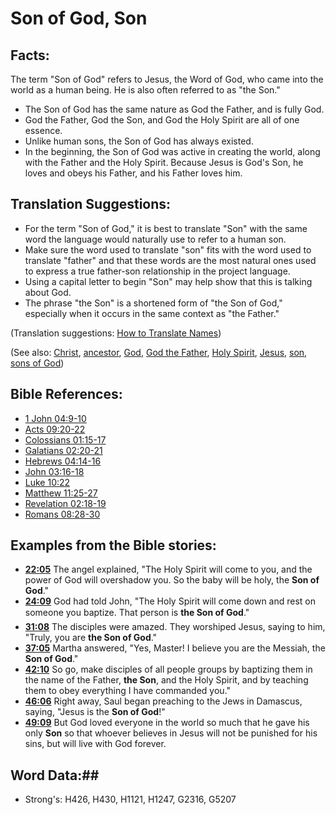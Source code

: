 # Son of God, Son #

## Facts: ##

The term "Son of God" refers to Jesus, the Word of God, who came into the world as a human being. He is also often referred to as "the Son."

* The Son of God has the same nature as God the Father, and is fully God.
* God the Father, God the Son, and God the Holy Spirit are all of one essence.
* Unlike human sons, the Son of God has always existed.
* In the beginning, the Son of God was active in creating the world, along with the Father and the Holy Spirit.
Because Jesus is God's Son, he loves and obeys his Father, and his Father loves him.

## Translation Suggestions: ##

* For the term "Son of God," it is best to translate "Son" with the same word the language would naturally use to refer to a human son.
* Make sure the word used to translate "son" fits with the word used to translate "father" and that these words are the most natural ones used to express a true father-son relationship in the project language.
* Using a capital letter to begin "Son" may help show that this is talking about God.
* The phrase "the Son" is a shortened form of "the Son of God," especially when it occurs in the same context as "the Father."

(Translation suggestions: [How to Translate Names](rc://en/ta/man/translate/translate-names))

(See also: [Christ](christ.md), [ancestor](../other/father.md), [God](god.md), [God the Father](godthefather.md), [Holy Spirit](holyspirit.md), [Jesus](jesus.md), [son](son.md), [sons of God](sonsofgod.md))

## Bible References: ##

* [1 John 04:9-10](rc://en/tn/help/1jn/04/09)
* [Acts 09:20-22](rc://en/tn/help/act/09/20)
* [Colossians 01:15-17](rc://en/tn/help/col/01/15)
* [Galatians 02:20-21](rc://en/tn/help/gal/02/20)
* [Hebrews 04:14-16](rc://en/tn/help/heb/04/14)
* [John 03:16-18](rc://en/tn/help/jhn/03/16)
* [Luke 10:22](rc://en/tn/help/luk/10/22)
* [Matthew 11:25-27](rc://en/tn/help/mat/11/25)
* [Revelation 02:18-19](rc://en/tn/help/rev/02/18)
* [Romans 08:28-30](rc://en/tn/help/rom/08/28)

## Examples from the Bible stories: ##

* __[22:05](rc://en/tn/help/obs/22/05)__ The angel explained, "The Holy Spirit will come to you, and the power of God will overshadow you. So the baby will be holy, the __Son of God__."
* __[24:09](rc://en/tn/help/obs/24/09)__ God had told John, "The Holy Spirit will come down and rest on someone you baptize. That person is __the Son of God__."
* __[31:08](rc://en/tn/help/obs/31/08)__ The disciples were amazed. They worshiped Jesus, saying to him, "Truly, you are __the Son of God__."
* __[37:05](rc://en/tn/help/obs/37/05)__ Martha answered, "Yes, Master! I believe you are the Messiah, the __Son of God__."
* __[42:10](rc://en/tn/help/obs/42/10)__ So go, make disciples of all people groups by baptizing them in the name of the Father, __the Son__, and the Holy Spirit, and by teaching them to obey everything I have commanded you."
* __[46:06](rc://en/tn/help/obs/46/06)__ Right away, Saul began preaching to the Jews in Damascus, saying, "Jesus is the __Son of God__!"
* __[49:09](rc://en/tn/help/obs/49/09)__ But God loved everyone in the world so much that he gave his only __Son__  so that whoever believes in Jesus will not be punished for his sins, but will live with God forever.


## Word Data:##

* Strong's: H426, H430, H1121, H1247, G2316, G5207
